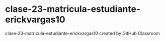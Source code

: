 # clase-23-matricula-estudiante-erickvargas10
clase-23-matricula-estudiante-erickvargas10 created by GitHub Classroom
